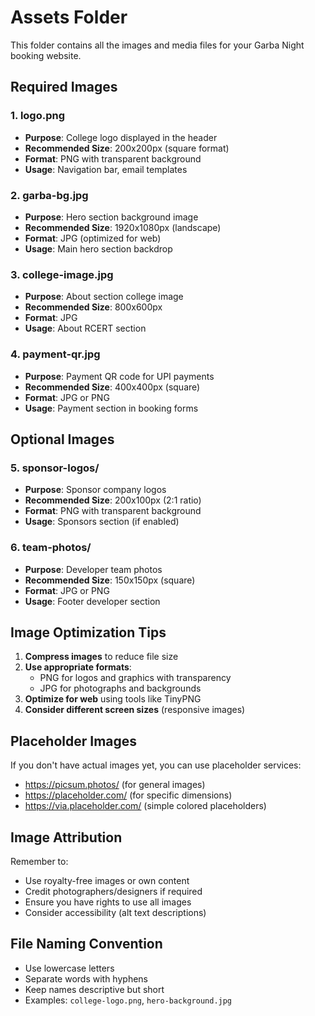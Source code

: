 # Assets Folder

This folder contains all the images and media files for your Garba Night booking website.

## Required Images

### 1. logo.png
- **Purpose**: College logo displayed in the header
- **Recommended Size**: 200x200px (square format)
- **Format**: PNG with transparent background
- **Usage**: Navigation bar, email templates

### 2. garba-bg.jpg
- **Purpose**: Hero section background image
- **Recommended Size**: 1920x1080px (landscape)
- **Format**: JPG (optimized for web)
- **Usage**: Main hero section backdrop

### 3. college-image.jpg
- **Purpose**: About section college image
- **Recommended Size**: 800x600px
- **Format**: JPG
- **Usage**: About RCERT section

### 4. payment-qr.jpg
- **Purpose**: Payment QR code for UPI payments
- **Recommended Size**: 400x400px (square)
- **Format**: JPG or PNG
- **Usage**: Payment section in booking forms

## Optional Images

### 5. sponsor-logos/
- **Purpose**: Sponsor company logos
- **Recommended Size**: 200x100px (2:1 ratio)
- **Format**: PNG with transparent background
- **Usage**: Sponsors section (if enabled)

### 6. team-photos/
- **Purpose**: Developer team photos
- **Recommended Size**: 150x150px (square)
- **Format**: JPG or PNG
- **Usage**: Footer developer section

## Image Optimization Tips

1. **Compress images** to reduce file size
2. **Use appropriate formats**:
   - PNG for logos and graphics with transparency
   - JPG for photographs and backgrounds
3. **Optimize for web** using tools like TinyPNG
4. **Consider different screen sizes** (responsive images)

## Placeholder Images

If you don't have actual images yet, you can use placeholder services:
- https://picsum.photos/ (for general images)
- https://placeholder.com/ (for specific dimensions)
- https://via.placeholder.com/ (simple colored placeholders)

## Image Attribution

Remember to:
- Use royalty-free images or own content
- Credit photographers/designers if required
- Ensure you have rights to use all images
- Consider accessibility (alt text descriptions)

## File Naming Convention

- Use lowercase letters
- Separate words with hyphens
- Keep names descriptive but short
- Examples: `college-logo.png`, `hero-background.jpg`
